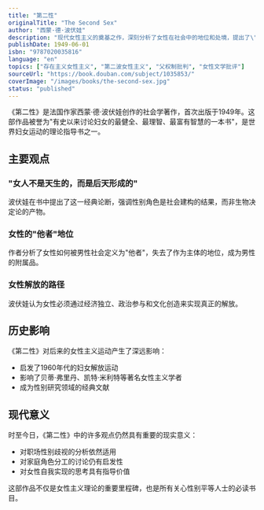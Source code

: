 ```yaml
---
title: "第二性"
originalTitle: "The Second Sex"
author: "西蒙·德·波伏娃"
description: "现代女性主义的奠基之作，深刻分析了女性在社会中的地位和处境，提出了\"女人不是天生的，而是后天形成的\"这一著名观点。"
publishDate: 1949-06-01
isbn: "9787020035816"
language: "en"
topics: ["存在主义女性主义", "第二波女性主义", "父权制批判", "女性文学批评"]
sourceUrl: "https://book.douban.com/subject/1035853/"
coverImage: "/images/books/the-second-sex.jpg"
status: "published"
---
```


《第二性》是法国作家西蒙·德·波伏娃创作的社会学著作，首次出版于1949年。这部作品被誉为"有史以来讨论妇女的最健全、最理智、最富有智慧的一本书"，是世界妇女运动的理论指导书之一。

## 主要观点

### "女人不是天生的，而是后天形成的"
波伏娃在书中提出了这一经典论断，强调性别角色是社会建构的结果，而非生物决定论的产物。

### 女性的"他者"地位
作者分析了女性如何被男性社会定义为"他者"，失去了作为主体的地位，成为男性的附属品。

### 女性解放的路径
波伏娃认为女性必须通过经济独立、政治参与和文化创造来实现真正的解放。

## 历史影响

《第二性》对后来的女性主义运动产生了深远影响：

- 启发了1960年代的妇女解放运动
- 影响了贝蒂·弗里丹、凯特·米利特等著名女性主义学者
- 成为性别研究领域的经典文献

## 现代意义

时至今日，《第二性》中的许多观点仍然具有重要的现实意义：

- 对职场性别歧视的分析依然适用
- 对家庭角色分工的讨论仍有启发性
- 对女性自我实现的思考具有指导价值

这部作品不仅是女性主义理论的重要里程碑，也是所有关心性别平等人士的必读书目。